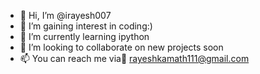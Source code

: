 - 👋 Hi, I’m @irayesh007
- 👀 I’m gaining interest in coding:)
- 🌱 I’m currently learning ipython
- 💞️ I’m looking to collaborate on new projects soon
- 📫 You can reach me via📧 rayeshkamath111@gmail.com

<!---
irayesh007/irayesh007 is a ✨ special ✨ repository because its `README.md` (this file) appears on your GitHub profile.
You can click the Preview link to take a look at your changes.
--->
